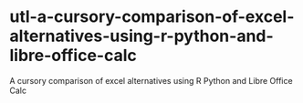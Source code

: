 # utl-a-cursory-comparison-of-excel-alternatives-using-r-python-and-libre-office-calc
A cursory comparison of excel alternatives using R Python and Libre Office Calc
